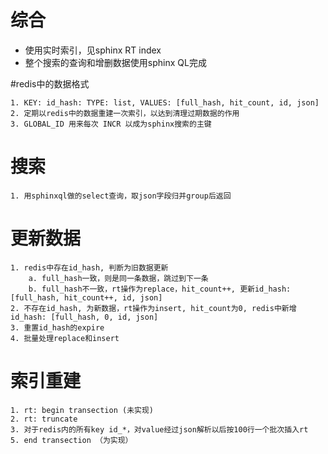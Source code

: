 # 综合

* 使用实时索引，见sphinx RT index
* 整个搜索的查询和增删数据使用sphinx QL完成

#redis中的数据格式

    1. KEY: id_hash: TYPE: list, VALUES: [full_hash, hit_count, id, json]
    2. 定期以redis中的数据重建一次索引，以达到清理过期数据的作用
    3. GLOBAL_ID 用来每次 INCR 以成为sphinx搜索的主键

# 搜索
    1. 用sphinxql做的select查询，取json字段归并group后返回

# 更新数据

    1. redis中存在id_hash, 判断为旧数据更新
        a. full_hash一致，则是同一条数据，跳过到下一条
        b. full_hash不一致，rt操作为replace，hit_count++, 更新id_hash: [full_hash, hit_count++, id, json]
    2. 不存在id_hash, 为新数据，rt操作为insert, hit_count为0, redis中新增id_hash: [full_hash, 0, id, json]
    3. 重置id_hash的expire
    4. 批量处理replace和insert

# 索引重建

    1. rt: begin transection (未实现)
    2. rt: truncate
    3. 对于redis内的所有key id_*，对value经过json解析以后按100行一个批次插入rt
    5. end transection （为实现）
